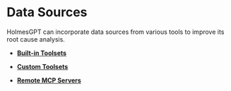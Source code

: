# Data Sources

HolmesGPT can incorporate data sources from various tools to improve its root cause analysis.

<div class="grid cards" markdown>

-   **[Built-in Toolsets](builtin-toolsets/)**

-   **[Custom Toolsets](custom-toolsets.md)**

-   **[Remote MCP Servers](remote-mcp-servers.md)**

</div>
